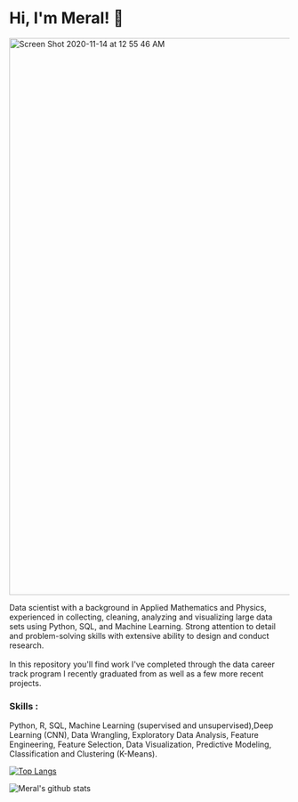 # Hi, I'm Meral! 👋
 
<img width="1001" alt="Screen Shot 2020-11-14 at 12 55 46 AM" src="https://user-images.githubusercontent.com/55601793/99143697-67f14a80-2614-11eb-9577-1eb7cd27467f.png">

Data scientist with a background in Applied Mathematics and Physics, experienced in collecting, cleaning, analyzing and visualizing large data sets using Python, SQL, and Machine Learning. Strong attention to detail and problem-solving skills with extensive ability to design and conduct research.</br></br> In this repository you'll find work I've completed through the data career track program I recently graduated from as well as a few more recent projects. 

### Skills :

Python, R, SQL, Machine Learning (supervised and unsupervised),Deep Learning (CNN), Data Wrangling, Exploratory Data Analysis, Feature Engineering, Feature Selection, Data Visualization, Predictive Modeling, Classification and Clustering (K-Means). 

[![Top Langs](https://github-readme-stats.vercel.app/api/top-langs/?username=Meralbalik)](https://github.com/anuraghazra/github-readme-stats)

![Meral's github stats](https://github-readme-stats.vercel.app/api?username=Meralbalik&show_icons=true&hide=contribs,prs)
